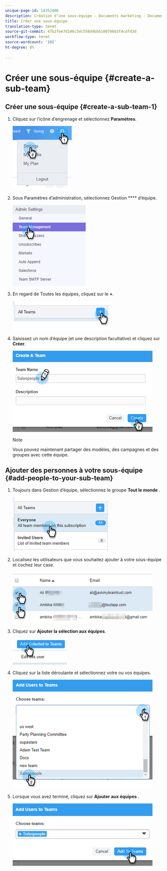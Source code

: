 ```yaml
---
unique-page-id: 14352406
description: Création d’une sous-équipe - Documents marketing - Documentation du produit
title: Créer une sous-équipe
translation-type: tm+mt
source-git-commit: 47b2fee7d146c3dc558d4bbb10070683f4cdfd3d
workflow-type: tm+mt
source-wordcount: '102'
ht-degree: 0%

---
```



# Créer une sous-équipe {#create-a-sub-team}

## Créer une sous-équipe {#create-a-sub-team-1}

1. Cliquez sur l’icône d’engrenage et sélectionnez **Paramètres**.

   ![](assets/one-1.png)

1. Sous Paramètres d’administration, sélectionnez Gestion **** d’équipe.

   ![](assets/two-1.png)

1. En regard de Toutes les équipes, cliquez sur le **+**.

   ![](assets/three-1.png)

1. Saisissez un nom d’équipe (et une description facultative) et cliquez sur **Créer**.

   ![](assets/four-1.png)

   >[!NOTE]
   >
   >Vous pouvez maintenant partager des modèles, des campagnes et des groupes avec cette équipe.

## Ajouter des personnes à votre sous-équipe {#add-people-to-your-sub-team}

1. Toujours dans Gestion d’équipe, sélectionnez le groupe **Tout le monde** .

   ![](assets/five-1.png)

1. Localisez les utilisateurs que vous souhaitez ajouter à votre sous-équipe et cochez leur case.

   ![](assets/six.png)

1. Cliquez sur **Ajouter la sélection aux équipes**.

   ![](assets/seven.png)

1. Cliquez sur la liste déroulante et sélectionnez votre ou vos équipes.

   ![](assets/eight.png)

1. Lorsque vous avez terminé, cliquez sur **Ajouter aux équipes** .

   ![](assets/nine.png)

